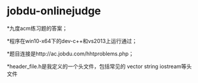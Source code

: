 # jobdu-onlinejudge
*九度acm练习题的答案；

*程序在win10-x64下的dev-c++和vs2013上运行通过；

*题目连接是http://ac.jobdu.com/hhtproblems.php；

*header_file.h是我定义的一个头文件，包括常见的 vector string iostream等头文件
